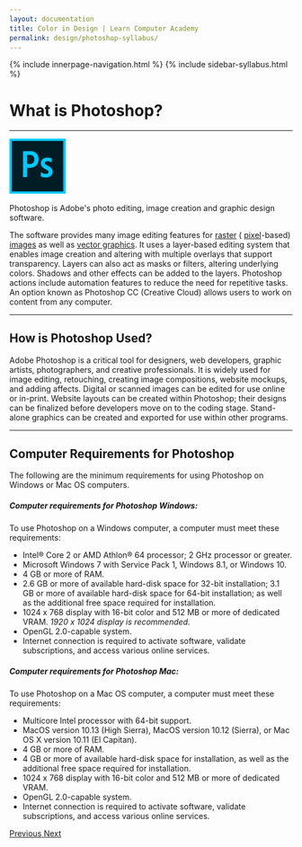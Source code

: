 ```yaml
---
layout: documentation
title: Color in Design | Learn Computer Academy
permalink: design/photoshop-syllabus/
---
```

<div class="loader">
{% include innerpage-navigation.html %}
{% include sidebar-syllabus.html %}
 <div class="page-content">
  <div class="content-wrapper">
   <div class="row">
    <div class="col-md-9 content">
     <!-- Your content goes started here -->
     <div class="doc-content">
      <h1>What is Photoshop?</h1>
      <hr>
      <div class="img-block" style="margin-bottom: 1em;">
       <img src="{{ site.baseurl }}/../assets/img/Photoshop_CC_icon.png" alt="PS LOGO" style="max-width:100px; height: auto;">
      </div>
      <p>Photoshop is Adobe's photo editing, image creation and graphic design software.</p>
      <p>The software provides many image editing features for <a href="{{ site.baseurl }}/raster-graphics" target="_blank">raster</a> ( <a href="{{ site.baseurl }}/pixel" target="_blank">pixel</a>-based) <a href="{{ site.baseurl }}/image" target="_blank">images</a> as well as <a href="{{ site.baseurl }}/vector-graphics" target="_blank">vector graphics</a>. It uses a layer-based editing system that enables image creation and altering with multiple overlays that support transparency. Layers can also act as masks or filters, altering underlying colors. Shadows and other effects can be added to the layers. Photoshop actions include automation features to reduce the need for repetitive tasks. An option known as Photoshop CC (Creative Cloud) allows users to work on content from any computer. </p>
      <hr>
      <h2>How is Photoshop Used?</h2>
      <p>Adobe Photoshop is a critical tool for designers, web developers, graphic artists, photographers, and creative professionals. It is widely used for image editing, retouching, creating image compositions, website mockups, and adding affects. Digital or scanned images can be edited for use online or in-print. Website layouts can be created within Photoshop; their designs can be finalized before developers move on to the coding stage. Stand-alone graphics can be created and exported for use within other programs.</p>
      <hr>
      <h2>Computer Requirements for Photoshop</h2>
      <p>The following are the minimum requirements for using Photoshop on Windows or Mac OS computers.</p>
      <h5>Computer requirements for Photoshop <b>Windows</b>: </h5>
      <p>To use Photoshop on a Windows computer, a computer must meet these requirements:</p>
      <ul>
       <li>Intel® Core 2 or AMD Athlon® 64 processor; 2 GHz processor or greater.</li>
       <li>Microsoft Windows 7 with Service Pack 1, Windows 8.1, or Windows 10.</li>
       <li>4 GB or more of RAM.</li>
       <li>2.6 GB or more of available hard-disk space for 32-bit installation; 3.1 GB or more of available hard-disk space for 64-bit installation; as well as the additional free space required for installation.</li>
       <li>1024 x 768 display with 16-bit color and 512 MB or more of dedicated VRAM. <i>1920 x 1024 display is recommended.</i>
       </li>
       <li>OpenGL 2.0-capable system.</li>
       <li>Internet connection is required to activate software, validate subscriptions, and access various online services.</li>
      </ul>
      <h5>Computer requirements for Photoshop <b>Mac</b>: </h5>
      <p>To use Photoshop on a Mac OS computer, a computer must meet these requirements:</p>
      <ul>
       <li>Multicore Intel processor with 64-bit support.</li>
       <li>MacOS version 10.13 (High Sierra), MacOS version 10.12 (Sierra), or Mac OS X version 10.11 (El Capitan).</li>
       <li>4 GB or more of RAM.</li>
       <li>4 GB or more of available hard-disk space for installation, as well as the additional free space required for installation.</li>
       <li>1024 x 768 display with 16-bit color and 512 MB or more of dedicated VRAM.</li>
       <li>OpenGL 2.0-capable system.</li>
       <li>Internet connection is required to activate software, validate subscriptions, and access various online services.</li>
      </ul>
     </div>
     <!-- /.Your content goes ends here -->
     <div class="footer-btn d-flex justify-content-between">
      <a href="/syllabus" class="btn">
       <i class="fas fa-arrow-circle-left"></i>Previous </a>
      <a href="../graphics-design/graphics-design-intro" class="btn">Next <i class="fas fa-arrow-circle-right"></i>
      </a>
     </div>
     <!-- /.End of footer button -->
    </div>
    <!-- Right Sidebar Start--> <?php include '../../includes/right-sidebar-innerpage.php'; ?>
    <!-- Right-Sidebar End -->
   </div>
  </div>
